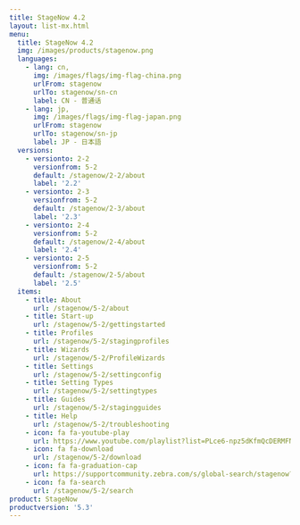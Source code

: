 ```yaml
---
title: StageNow 4.2
layout: list-mx.html
menu:
  title: StageNow 4.2
  img: /images/products/stagenow.png
  languages:
    - lang: cn,
      img: /images/flags/img-flag-china.png
      urlFrom: stagenow
      urlTo: stagenow/sn-cn
      label: CN - 普通话
    - lang: jp,
      img: /images/flags/img-flag-japan.png
      urlFrom: stagenow
      urlTo: stagenow/sn-jp
      label: JP - 日本語
  versions:
    - versionto: 2-2
      versionfrom: 5-2
      default: /stagenow/2-2/about
      label: '2.2'
    - versionto: 2-3
      versionfrom: 5-2
      default: /stagenow/2-3/about
      label: '2.3'
    - versionto: 2-4
      versionfrom: 5-2
      default: /stagenow/2-4/about
      label: '2.4'
    - versionto: 2-5
      versionfrom: 5-2
      default: /stagenow/2-5/about
      label: '2.5'
  items:
    - title: About
      url: /stagenow/5-2/about
    - title: Start-up
      url: /stagenow/5-2/gettingstarted
    - title: Profiles
      url: /stagenow/5-2/stagingprofiles
    - title: Wizards
      url: /stagenow/5-2/ProfileWizards
    - title: Settings
      url: /stagenow/5-2/settingconfig
    - title: Setting Types
      url: /stagenow/5-2/settingtypes
    - title: Guides
      url: /stagenow/5-2/stagingguides
    - title: Help
      url: /stagenow/5-2/troubleshooting
    - icon: fa fa-youtube-play
      url: https://www.youtube.com/playlist?list=PLce6-npz5dKfmQcDERMFNiOeZrVAEJtXH    
    - icon: fa fa-download
      url: /stagenow/5-2/download    
    - icon: fa fa-graduation-cap
      url: https://supportcommunity.zebra.com/s/global-search/stagenow?language=en_US
    - icon: fa fa-search
      url: /stagenow/5-2/search
product: StageNow
productversion: '5.3'
---
```


<!-- 11/16/20 - narrowing the tab menus so they don't cause wrapping
  1. changed "Troubleshooting" tab to "Help"
  2. removed the "Install" tab (and added a link to install in Start page 

      - title: Install
      url: /stagenow/5-2/installing

 -->